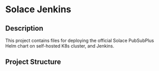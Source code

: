 # Solace Jenkins

## Description

This project contains files for deploying the official Solace PubSubPlus Helm chart on self-hosted
K8s cluster, and Jenkins.

## Project Structure
